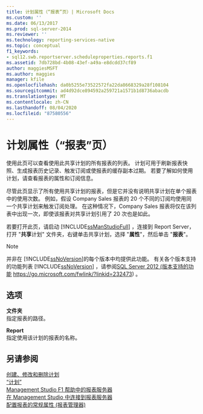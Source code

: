 ```yaml
---
title: 计划属性（“报表”页）| Microsoft Docs
ms.custom: ''
ms.date: 06/13/2017
ms.prod: sql-server-2014
ms.reviewer: ''
ms.technology: reporting-services-native
ms.topic: conceptual
f1_keywords:
- sql12.swb.reportserver.scheduleproperties.reports.f1
ms.assetid: 7db728bd-4b08-43ef-a49a-e8dcdd37cf89
author: maggiesMSFT
ms.author: maggies
manager: kfile
ms.openlocfilehash: da0b5255e73522572fa22da8668329a28f108104
ms.sourcegitcommit: ad4d92dce894592a259721a1571b1d8736abacdb
ms.translationtype: MT
ms.contentlocale: zh-CN
ms.lasthandoff: 08/04/2020
ms.locfileid: "87580556"
---
```

# <a name="schedule-properties-reports-page"></a>计划属性（“报表”页）
  使用此页可以查看使用此共享计划的所有报表的列表。 计划可用于刷新报表快照、生成报表历史记录、触发订阅或使报表的缓存副本过期。 若要了解如何使用计划，请查看报表的属性和订阅信息。  
  
 尽管此页显示了所有使用共享计划的报表，但是它并没有说明共享计划在单个报表中的使用次数。 例如，假设 Company Sales 报表的 20 个不同的订阅均使用同一个共享计划来触发订阅处理。 在这种情况下，Company Sales 报表将仅在该列表中出现一次，即使该报表对共享计划引用了 20 次也是如此。  
  
 若要打开此页，请启动 [!INCLUDE[ssManStudioFull](../../includes/ssmanstudiofull-md.md)] ，连接到 Report Server，打开 "**共享**计划" 文件夹，右键单击共享计划，选择 "**属性**"，然后单击 "**报表**"。  
  
> [!NOTE]  
>  并非在 [!INCLUDE[ssNoVersion](../../includes/ssnoversion-md.md)]的每个版本中均提供此功能。 有关各个版本支持的功能列表 [!INCLUDE[ssNoVersion](../../includes/ssnoversion-md.md)] ，请参阅[SQL Server 2012 (版本支持的功能](https://go.microsoft.com/fwlink/?linkid=232473) https://go.microsoft.com/fwlink/?linkid=232473) 。  
  
## <a name="options"></a>选项  
 **文件夹**  
 指定报表的路径。  
  
 **Report**  
 指定使用该计划的报表的名称。  
  
## <a name="see-also"></a>另请参阅  
 [创建、修改和删除计划](../subscriptions/create-modify-and-delete-schedules.md)   
 [“计划”](../subscriptions/schedules.md)   
 [Management Studio F1 帮助中的报表服务器](report-server-in-management-studio-f1-help.md)   
 [在 Management Studio 中连接到报表服务器](connect-to-a-report-server-in-management-studio.md)   
 [配置报表的常规属性 &#40;报表管理器&#41;](../configure-general-properties-for-a-report-report-manager.md)  
  
  
